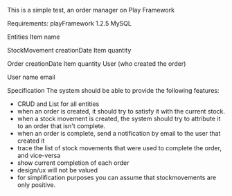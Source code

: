 This is a simple test, an order manager on Play Framework

Requirements:
playFramework 1.2.5
MySQL

Entities
Item
    name

StockMovement
    creationDate
    Item
    quantity

Order
    creationDate
    Item
    quantity
    User (who created the order)

User
    name
    email

Specification
The system should be able to provide the following features:
- CRUD and List for all entities
- when an order is created, it should try to satisfy it with the current stock.
- when a stock movement is created, the system should try to attribute it to an order that isn't complete.
- when an order is complete, send a notification by email to the user that created it
- trace the list of stock movements that were used to complete the order, and vice-versa
- show current completion of each order
- design/ux will not be valued
- for simplification purposes you can assume that stockmovements are only positive.